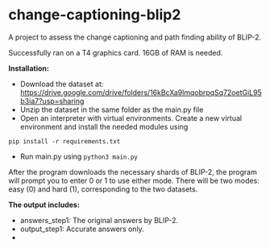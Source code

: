 # change-captioning-blip2
A project to assess the change captioning and path finding ability of BLIP-2.

Successfully ran on a T4 graphics card. 16GB of RAM is needed.

**Installation:**
- Download the dataset at: https://drive.google.com/drive/folders/16kBcXa9lmqobrpqSq72oetGiL95b3ia7?usp=sharing
- Unzip the dataset in the same folder as the main.py file
- Open an interpreter with virtual environments. Create a new virtual environment and install the needed modules using

`pip install -r requirements.txt`
- Run main.py using `python3 main.py`

After the program downloads the necessary shards of BLIP-2, the program will prompt you to enter 0 or 1 to use either mode. There will be two modes: easy (0) and hard (1), corresponding to the two datasets.

**The output includes:**
- answers_step1: The original answers by BLIP-2.
- output_step1: Accurate answers only.
- 
